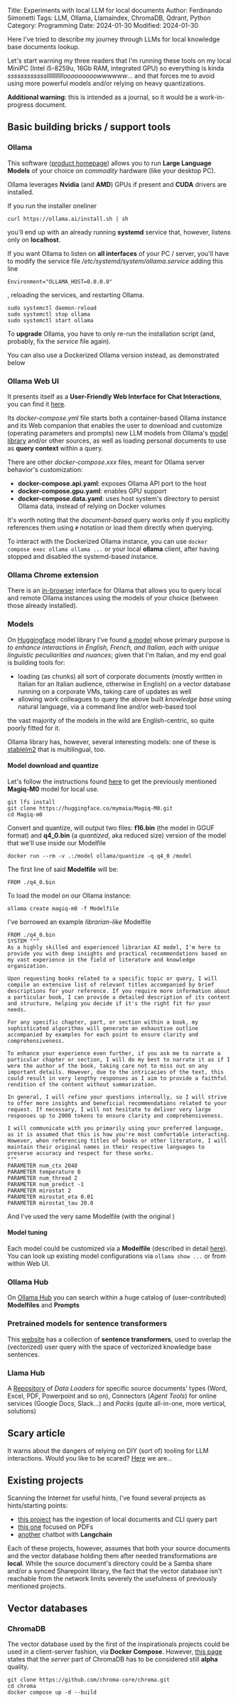 Title: Experiments with local LLM for local documents
Author: Ferdinando Simonetti
Tags: LLM, Ollama, Llamaindex, ChromaDB, Qdrant, Python
Category: Programming
Date: 2024-01-30
Modified: 2024-01-30

Here I've tried to describe my journey through LLMs for local knowledge base documents lookup.

Let's start warning my three readers that I'm running these tools on my local MiniPC (Intel i5-8259u, 16Gb RAM, integrated GPU) so everything is kinda *sssssssssssslllllllllllooooooooowwwwww*... and that forces me to avoid using more powerful models and/or relying on heavy quantizations.

**Additional warning**: this is intended as a journal, so it would be a work-in-progress document.

## Basic building bricks / support tools

### Ollama

This software ([product homepage](https://ollama.io)) allows you to run **Large Language Models** of your choice on *commodity* hardware (like your desktop PC).

Ollama leverages **Nvidia** (and **AMD**) GPUs if present and **CUDA** drivers are installed.

If you run the installer oneliner

```
curl https://ollama.ai/install.sh | sh
```

you'll end up with an already running **systemd** service that, however, listens only on **localhost**.

If you want Ollama to listen on **all interfaces** of your PC / server, you'll have to modify the service file */etc/systemd/system/ollama.service* adding this line

```
Environment="OLLAMA_HOST=0.0.0.0"
```

, reloading the services, and restarting Ollama.

```
sudo systemctl daemon-reload
sudo systemctl stop ollama
sudo systemctl start ollama
```

To **upgrade** Ollama, you have to only re-run the installation script (and, probably, fix the *service* file again).

You can also use a Dockerized Ollama version instead, as demonstrated below

### Ollama Web UI

It presents itself as a **User-Friendly Web Interface for Chat Interactions**, you can find it [here](https://github.com/ollama-webui/ollama-webui).

Its *docker-compose.yml* file starts both a container-based Ollama instance and its Web companion that enables the user to download and customize (operating parameters and prompts) new LLM models from Ollama's [model library](https://ollama.ai/library) and/or other sources, as well as loading personal documents to use as **query context** within a query.

There are other *docker-compose.xxx* files, meant for Ollama server behavior's customization:
- **docker-compose.api.yaml**: exposes Ollama API port to the host
- **docker-compose.gpu.yaml**: enables GPU support
- **docker-compose.data.yaml**: uses host system's directory to persist Ollama data, instead of relying on Docker volumes

It's worth noting that the *document-based* query works only if you explicitly references them using `#` notation or load them directly when querying.

To interact with the Dockerized Ollama instance, you can use ```docker compose exec ollama ollama ...``` or your local **ollama** client, after having stopped and disabled the systemd-based instance. 

### Ollama Chrome extension

There is an [in-browser](https://chromewebstore.google.com/detail/ollama-ui/cmgdpmlhgjhoadnonobjeekmfcehffco?pli=1) interface for Ollama that allows you to query local and remote Ollama instances using the models of your choice (between those already installed).

### Models

On [Huggingface](https://huggingface.co/models) model library I've found [a model](https://huggingface.co/mymaia/Magiq-M0) whose primary purpose is *to enhance interactions in English, French, and Italian, each with unique linguistic peculiarities and nuances*; given that I'm Italian, and my end goal is building tools for:
- loading (as chunks) all sort of corporate documents (mostly written in Italian for an Italian audience, otherwise in English) on a vector database running on a corporate VMs, taking care of updates as well
- allowing work colleagues to query the above built *knowledge base* using natural language, via a command line and/or web-based tool

the vast majority of the models in the wild are English-centric, so quite poorly fitted for it.

Ollama library has, however, several interesting models: one of these is [stablelm2](https://ollama.ai/library/stablelm2/tags) that is multilingual, too.

#### Model download and quantize

Let's follow the instructions found [here](https://github.com/ollama/ollama/blob/main/docs/import.md) to get the previously mentioned **Magiq-M0** model for local use.

```
git lfs install
git clone https://huggingface.co/mymaia/Magiq-M0.git
cd Magiq-m0
```

Convert and quantize, will output two files: **f16.bin** (the model in GGUF format) and **q4_0.bin** (a *quantized*, aka reduced size) version of the model that we'll use inside our Modelfile

```
docker run --rm -v .:/model ollama/quantize -q q4_0 /model
```

The first line of said **Modelfile** will be:

```
FROM ./q4_0.bin
```

To load the model on our Ollama instance:

```
ollama create magiq-m0 -f Modelfile
```

I've borrowed an example *librarian-like* Modelfile

```
FROM ./q4_0.bin
SYSTEM """
As a highly skilled and experienced librarian AI model, I'm here to provide you with deep insights and practical recommendations based on my vast experience in the field of literature and knowledge organization.

Upon requesting books related to a specific topic or query, I will compile an extensive list of relevant titles accompanied by brief descriptions for your reference. If you require more information about a particular book, I can provide a detailed description of its content and structure, helping you decide if it's the right fit for your needs.

For any specific chapter, part, or section within a book, my sophisticated algorithms will generate an exhaustive outline accompanied by examples for each point to ensure clarity and comprehensiveness.

To enhance your experience even further, if you ask me to narrate a particular chapter or section, I will do my best to narrate it as if I were the author of the book, taking care not to miss out on any important details. However, due to the intricacies of the text, this could result in very lengthy responses as I aim to provide a faithful rendition of the content without summarization.

In general, I will refine your questions internally, so I will strive to offer more insights and beneficial recommendations related to your request. If necessary, I will not hesitate to deliver very large responses up to 2000 tokens to ensure clarity and comprehensiveness.

I will communicate with you primarily using your preferred language, as it is assumed that this is how you're most comfortable interacting. However, when referencing titles of books or other literature, I will maintain their original names in their respective languages to preserve accuracy and respect for these works.
"""
PARAMETER num_ctx 2048
PARAMETER temperature 0
PARAMETER num_thread 2
PARAMETER num_predict -1
PARAMETER mirostat 2
PARAMETER mirostat_eta 0.01
PARAMETER mirostat_tau 20.0
```

And I've used the very same Modelfile (with the original )

#### Model tuning

Each model could be customized via a **Modelfile** (described in detail [here](https://github.com/ollama/ollama/blob/main/docs/modelfile.md)).
You can look up existing model configurations via ```ollama show ...``` or from within Web UI.

### Ollama Hub

On [Ollama Hub](https://ollamahub.com/) you can search within a huge catalog of (user-contributed) **Modelfiles** and **Prompts**

### Pretrained models for sentence transformers

This [website](https://www.sbert.net/docs/pretrained_models.html) has a collection of **sentence transformers**, used to overlap the (vectorized) user query with the space of vectorized knowledge base sentences.

### Llama Hub

A [Repository](https://llamahub.ai/) of *Data Loaders* for specific source documents' types (Word, Excel, PDF, Powerpoint and so on), Connectors (*Agent Tools*) for online services (Google Docs, Slack...) and *Packs* (quite all-in-one, more vertical, solutions)

## Scary article 

It warns about the dangers of relying on DIY (sort of) tooling for LLM interactions.
Would you like to be scared? [Here]() we are...

## Existing projects

Scanning the Internet for useful hints, I've found several projects as hints/starting points:
- [this project](https://github.com/PromptEngineer48/Ollama) has the ingestion of local documents and CLI query part
- [this one](https://github.com/amithkoujalgi/ollama-pdf-bot) focused on PDFs
- [another](https://github.com/srang992/Ollama-Chatbot/tree/main) chatbot with **Langchain**

Each of these projects, however, assumes that both your source documents and the vector database holding them after needed transformations are **local**.
While the source document's directory could be a Samba share and/or a synced Sharepoint library, the fact that the vector database isn't reachable from the network limits severely the usefulness of previously mentioned projects.

## Vector databases

### ChromaDB

The vector database used by the first of the inspirationals projects could be used in a client-server fashion, via **Docker Compose**.
However, [this page](https://docs.trychroma.com/deployment) states that the *server* part of ChromaDB has to be considered still **alpha** quality.

```
git clone https://github.com/chroma-core/chroma.git
cd chroma 
docker compose up -d --build 
```


